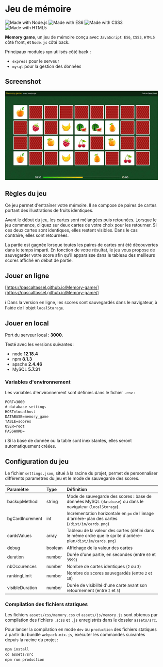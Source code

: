 # Jeu de mémoire

 ![Made with Node.js](https://img.shields.io/badge/Made%20with-Node.js-green) ![Made with ES6](https://img.shields.io/badge/Made%20with-ES6-yellow) ![Made with CSS3](https://img.shields.io/badge/Made%20with-CSS3-blue) ![Made with HTML5](https://img.shields.io/badge/Made%20with-HTML5-orange)

**Memory game**, un jeu de mémoire conçu avec `JavaScript ES6`, `CSS3`, `HTML5` côté front, et `Node.js` côté back.

Principaux modules `npm` utilisés côté back :

- `express` pour le serveur
- `mysql` pour la gestion des données

## Screenshot

![Screenshot](/screenshot.jpg)

## Règles du jeu

Ce jeu permet d'entraîner votre mémoire. Il se compose de paires de cartes portant des illustrations de fruits identiques.

Avant le début du jeu, les cartes sont mélangées puis retounées. Lorsque le jeu commence, cliquez sur deux cartes de votre choix pour les retourner. Si ces deux cartes sont identiques, elles restent visibles. Dans le cas contraire, elles sont retournées.

La partie est gagnée lorsque toutes les paires de cartes ont été découvertes dans le temps imparti. En fonction de votre résultat, le jeu vous propose de sauvegarder votre score afin qu'il apparaisse dans le tableau des meilleurs scores affiché en début de partie.

## Jouer en ligne

[https://pascaltassel.github.io/Memory-game/](https://pascaltassel.github.io/Memory-game/)

:information_source: Dans la version en ligne, les scores sont sauvegardés dans le navigateur, à l'aide de l'objet `localStorage`.

## Jouer en local

Port du serveur local : **3000**.

Testé avec les versions suivantes :

- node **12.18.4**
- npm **8.1.3**
- apache **2.4.46**
- MySQL **5.7.31**

### Variables d'environnement

Les variables d'environnement sont définies dans le fichier `.env` :

```
PORT=3000
# database settings
HOST=localhost
DATABASE=memory_game
TABLE=scores
USER=root
PASSWORD=
```
:information_source: Si la base de donnée ou la table sont inexistantes, elles seront automatiquement créées.

## Configuration du jeu

Le fichier `settings.json`, situé à la racine du projet, permet de personnaliser différents paramètres du jeu et le mode de sauvegarde des scores.

| Paramètre       | Type     | Définition                                                                                                   |
| :-------------- | :------- | :----------------------------------------------------------------------------------------------------------- |
| backupMethod    | string   | Mode de sauvegarde des scores : base de données MySQL (`database`) ou dans le navigateur (`localStorage`).   |
| bgCardIncrement | int      | Incrémentation horizontale en `px` de l'image d'arrière-plan des cartes (`/dist/im/cards.png`)               |
| cardsValues     | array    | Tableau de la valeur des cartes (défini dans le même ordre que le sprite d'arrière-plan`/dist/im/cards.png`) |
| debug           | boolean  | Affichage de la valeur des cartes                                                                            |
| duration        | number   | Durée d'une partie, en secondes (entre `60` et `3599`)                                                       |
| nbOccurences    | number   | Nombre de cartes identiques (`2` ou `3`)                                                                     |
| rankingLimit    | number   | Nombre de scores sauvegardés (entre `2` et `10`)                                                             |
| visibleDuration | number   | Durée de visibilité d'une carte avant son retournement (entre `2` et `5`)                                    |

### Compilation des fichiers statiques

Les fichiers `assets/css/memory.css` et `assets/js/memory.js` sont obtenus par compilation des fichiers `.scss` et `.js` enregistrés dans le dossier `assets/src`.

Pour lancer la compilation en mode `dev` ou `production` des fichiers statiques à partir du bundle `webpack.mix.js`, exécuter les commandes suivantes depuis la racine du projet :

```javascript
npm install
cd assets/src
npm run production
```